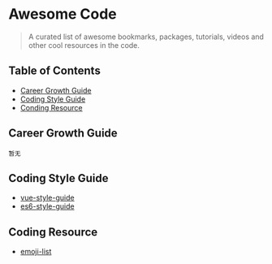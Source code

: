 Awesome Code
============

> A curated list of awesome bookmarks, packages, tutorials, videos and other cool resources in the code.

Table of Contents
-----------------

-	[Career Growth Guide](#career-growth-guide)
-	[Coding Style Guide](#coding-growth-guide)
-   [Conding Resource](#coding-resource)

Career Growth Guide
-------------------
	暂无

Coding Style Guide
-------------------
-   [vue-style-guide](https://github.com/higrowth/awesome-code/blob/master/vue-style-guide.md)
-   [es6-style-guide](https://github.com/higrowth/awesome-code/blob/master/es6-style-guide.md)

Coding Resource
------------------
-	[emoji-list](https://github.com/higrowth/awesome-code/blob/master/emoji-list.md)
